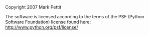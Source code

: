 Copyright 2007 Mark Pettit

The software is licensed according to the terms of the PSF (Python Software Foundation) license found here: http://www.python.org/psf/license/